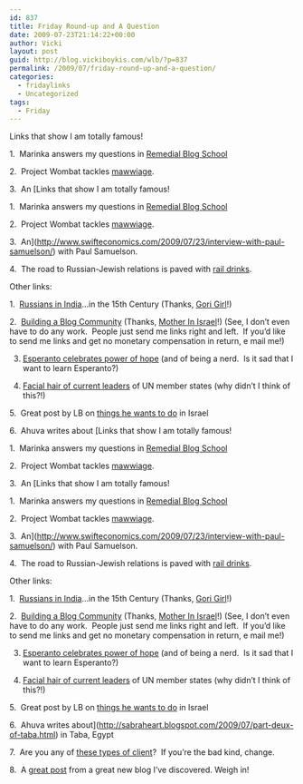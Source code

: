 ```yaml
---
id: 837
title: Friday Round-up and A Question
date: 2009-07-23T21:14:22+00:00
author: Vicki
layout: post
guid: http://blog.vickiboykis.com/wlb/?p=837
permalink: /2009/07/friday-round-up-and-a-question/
categories:
  - fridaylinks
  - Uncategorized
tags:
  - Friday
---
```

Links that show I am totally famous!

1.  Marinka answers my questions in [Remedial Blog School](http://www.motherhoodinnyc.com/2009/07/remedial-blog-school-your-questions.html)

2.  Project Wombat tackles [mawwiage](http://projectwombat.blogspot.com/2009/07/mawwiage.html).

3.  An [Links that show I am totally famous!

1.  Marinka answers my questions in [Remedial Blog School](http://www.motherhoodinnyc.com/2009/07/remedial-blog-school-your-questions.html)

2.  Project Wombat tackles [mawwiage](http://projectwombat.blogspot.com/2009/07/mawwiage.html).

3.  An](http://www.swifteconomics.com/2009/07/23/interview-with-paul-samuelson/) with Paul Samuelson.

4.  The road to Russian-Jewish relations is paved with [rail drinks](http://tolerantnation.wordpress.com/2009/07/24/grey-goose-vs-black-bear/).

Other links:

1.  [Russians in India](http://jostamon.blogspot.com/2009/06/russian-in-india.html)&#8230;in the 15th Century (Thanks, [Gori Girl](http://www.gorigirl.com)!)

2.  [Building a Blog Community](http://www.amotherinisrael.com/2008/11/04/commenting-on-comments-building-a-blog-community/) (Thanks, [Mother In Israel](http://www.amotherinisrael.com/2008/11/04/commenting-on-comments-building-a-blog-community/)!) (See, I don&#8217;t even have to do any work.  People just send me links right and left.  If you&#8217;d like to send me links and get no monetary compensation in return, e mail me!)

3. [Esperanto celebrates power of hope](http://news.bbc.co.uk/2/hi/middle_east/8159082.stm) (and of being a nerd.  Is it sad that I want to learn Esperanto?)

4. [Facial hair of current leaders](http://www.flipflopflyin.com/g/2007/07/whiskers-ii-whole-lot-of-shavin-going.html) of UN member states (why didn&#8217;t I think of this?!)

5.  Great post by LB on [things he wants to do](http://occidentalisraeli.com/2009/07/21/israel/) in Israel

6.  Ahuva writes about [Links that show I am totally famous!

1.  Marinka answers my questions in [Remedial Blog School](http://www.motherhoodinnyc.com/2009/07/remedial-blog-school-your-questions.html)

2.  Project Wombat tackles [mawwiage](http://projectwombat.blogspot.com/2009/07/mawwiage.html).

3.  An [Links that show I am totally famous!

1.  Marinka answers my questions in [Remedial Blog School](http://www.motherhoodinnyc.com/2009/07/remedial-blog-school-your-questions.html)

2.  Project Wombat tackles [mawwiage](http://projectwombat.blogspot.com/2009/07/mawwiage.html).

3.  An](http://www.swifteconomics.com/2009/07/23/interview-with-paul-samuelson/) with Paul Samuelson.

4.  The road to Russian-Jewish relations is paved with [rail drinks](http://tolerantnation.wordpress.com/2009/07/24/grey-goose-vs-black-bear/).

Other links:

1.  [Russians in India](http://jostamon.blogspot.com/2009/06/russian-in-india.html)&#8230;in the 15th Century (Thanks, [Gori Girl](http://www.gorigirl.com)!)

2.  [Building a Blog Community](http://www.amotherinisrael.com/2008/11/04/commenting-on-comments-building-a-blog-community/) (Thanks, [Mother In Israel](http://www.amotherinisrael.com/2008/11/04/commenting-on-comments-building-a-blog-community/)!) (See, I don&#8217;t even have to do any work.  People just send me links right and left.  If you&#8217;d like to send me links and get no monetary compensation in return, e mail me!)

3. [Esperanto celebrates power of hope](http://news.bbc.co.uk/2/hi/middle_east/8159082.stm) (and of being a nerd.  Is it sad that I want to learn Esperanto?)

4. [Facial hair of current leaders](http://www.flipflopflyin.com/g/2007/07/whiskers-ii-whole-lot-of-shavin-going.html) of UN member states (why didn&#8217;t I think of this?!)

5.  Great post by LB on [things he wants to do](http://occidentalisraeli.com/2009/07/21/israel/) in Israel

6.  Ahuva writes about](http://sabraheart.blogspot.com/2009/07/part-deux-of-taba.html) in Taba, Egypt

7.  Are you any of [these types of client](http://blog.monicaobrien.com/4-clients-i-avoid-and-2-i-love/)?  If you&#8217;re the bad kind, change.

8.  A [great post](http://meepa.wordpress.com/2009/07/23/in-defense-of-history/) from a great new blog I&#8217;ve discovered. Weigh in!